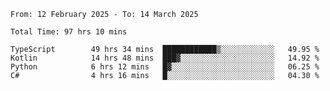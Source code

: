 <!--START_SECTION:waka-->

```abap
From: 12 February 2025 - To: 14 March 2025

Total Time: 97 hrs 10 mins

TypeScript        49 hrs 34 mins  ████████████▒░░░░░░░░░░░░   49.95 %
Kotlin            14 hrs 48 mins  ███▓░░░░░░░░░░░░░░░░░░░░░   14.92 %
Python            6 hrs 12 mins   █▓░░░░░░░░░░░░░░░░░░░░░░░   06.25 %
C#                4 hrs 16 mins   █░░░░░░░░░░░░░░░░░░░░░░░░   04.30 %
```

<!--END_SECTION:waka-->
